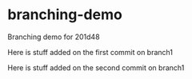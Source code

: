 # branching-demo
Branching demo for 201d48


Here is stuff added on the first commit on branch1

Here is stuff added on the second commit on branch1